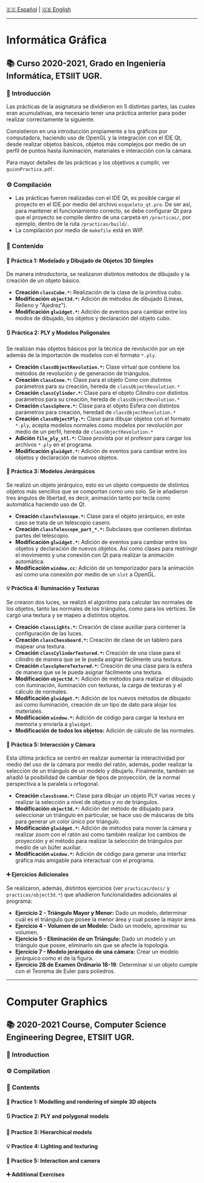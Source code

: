 [:es: Español](#informática-gráfica) | [:gb: English](#computer-graphics)

---
# Informática Gráfica #
##  :books: Curso 2020-2021, Grado en Ingeniería Informática, ETSIIT UGR.

### :pushpin: Introducción
Las prácticas de la asignatura se dividieron en 5 distintas partes, las cuales eran acumulativas, era necesario tener una práctica anterior para poder realizar correctamente la siguiente. 

Consistieron en una introducción propiamente a los gráficos por computadora, haciendo uso de OpenGL y la integración con el IDE Qt, desde realizar objetos básicos, objetos más complejos por medio de un perfil de puntos hasta iluminación, materiales e interacción con la cámara. 

Para mayor detalles de las prácticas y los objetivos a cumplir, ver `guionPractica.pdf`.

### :gear: Compilación
  * Las prácticas fueron realizadas con el IDE Qt, es posible cargar el proyecto en el IDE por medio del archivo `esqueleto_qt.pro`. De ser así, para mantener el funcionamiento correcto, se debe configurar Qt para que el proyecto se compile dentro de una carpeta en `/practicas/`, por ejemplo, dentro de la ruta `/practicas/build/`.
  * La compilación por medio de `makefile` está en WIP.

### :link: Contenido
#### :triangular_ruler: Práctica 1: Modelado y Dibujado de Objetos 3D Simples
De manera introductoria, se realizaron distintos métodos de dibujado y la creación de un objeto básico.

  * **Creación ```classCube.*```:** Realización de la clase de la primitiva cubo.
  * **Modificación ```object3d.*```:** Adición de métodos de dibujado (Líneas, Relleno y "Ajedrez").
  * **Modificación ```glwidget.*```:** Adición de eventos para cambiar entre los modos de dibujado, los objetos y declaración del objeto cubo.
    
#### :arrows_clockwise: Práctica 2: PLY y Modelos Poligonales
Se realizan más objetos básicos por la técnica de revolución por un eje además de la importación de modelos con el formato `*.ply`.

  * **Creación `classObjectRevolution.*`:** Clase virtual que contiene los métodos de revolución y de generación de triángulos.
  * **Creación `classCone.*`:** Clase para el objeto Cono con distintos parámetros para su creación, hereda de `classObjectRevolution.*`
  * **Creación `classCylinder.*`:** Clase para el objeto Cilindro con distintos parámetros para su creación, hereda de ``classObjectRevolution.*``
  * **Creación `classSphere.*`:** Clase para el objeto Esfera con distintos parámetros para creación, heredad de `classObjectRevolution.*`
  * **Creación `classObjectPly.*`:** Clase para dibujar objetos con el formato `*.ply`, acepta modelos normales como modelos por revolución por medio de un perfil, hereda de `classObjectRevolution.*` 
  * **Adición `file_ply_stl.*`:** Clase provista por el profesor para cargar los archivos `*.ply` en el programa.
  * **Modificación ```glwidget.*```:** Adición de eventos para cambiar entre los objetos y declaración de nuevos objetos.

#### :mechanical_arm: Práctica 3: Modelos Jerárquicos
Se realizó un objeto jerárquico, esto es un objeto compuesto de distintos objetos más sencillos que se comportan como uno solo. Se le añadieron tres ángulos de libertad, es decir, animación tanto por tecla como automática haciendo uso de Qt.

  * **Creación `classTelescope.*`:** Clase para el objeto jerárquico, en este caso se trata de un telescopio casero. 
  * **Creación `classTelescope_part_*.*`:** Subclases que contienen distintas partes del telescopio.
  * **Modificación ```glwidget.*```:** Adición de eventos para cambiar entre los objetos y declaración de nuevos objetos. Así como clases para restringir el movimiento y una conexión con Qt para realizar la animación automática.
  * **Modificación `window.cc`:** Adición de un temporizador para la animación así como una conexión por medio de un `slot` a OpenGL.

#### :bulb: Práctica 4: Iluminación y Texturas
Se crearon dos luces, se realizó el algoritmo para calcular las normales de los objetos, tanto las normales de los triángulos, como para los vértices. Se cargó una textura y se mapeo a distintos objetos.

  * **Creación `classLights.*`:** Creación de clase auxiliar para contener la configuración de las luces.
  * **Creación `classChessboard.*`:** Creación de clase de un tablero para mapear una textura.
  * **Creación `classCylinderTextured.*`:** Creación de una clase para el cilindro de manera que se le pueda asignar fácilmente una textura.
  * **Creación `classSphereTextured.*`:** Creación de una clase para la esfera de manera que se le pueda asignar fácilmente una textura.
  * **Modificación `object3d.*`:** Adición de métodos para realizar el dibujado con iluminación, iluminación con texturas, la carga de texturas y el cálculo de normales.
  * **Modificación `glwidget.*`:** Adición de los nuevos métodos de dibujado así como iluminación, creación de un tipo de dato para alojar los materiales.
  * **Modificación `window.*`:** Adición de código para cargar la textura en memoria y enviarla a `glwidget`.
  * **Modificación de todos los objetos:** Adición de cálculo de las normales.

#### :camera_flash: Práctica 5: Interacción y Cámara
Esta última práctica se centró en realizar aumentar la interactividad por medio del uso de la cámara por medio del ratón, además, poder realizar la selección de un triángulo de un modelo y dibujarlo. Finalmente, también se añadió la posibilidad de cambiar de tipos de proyección, de la normal perspectiva a la paralela u ortogonal.

  * **Creación `classScene.*`:** Clase para dibujar un objeto PLY varias veces y realizar la selección a nivel de objetos y no de triángulos.
  * **Modificación `object3d.*`:** Adición del método de dibujado para seleccionar un triángulo en particular, se hace uso de máscaras de bits para generar un color único por triángulo.
  * **Modificación `glwidget.*`:** Adición de métodos para mover la cámara y realizar zoom con el ratón asi como también realizar los cambios de proyección y el método para realizar la selección de triángulos por medio de un búfer auxiliar.
  * **Modificación `window.*`:** Adición de código para generar una interfaz gráfica más amigable para interactuar con el programa.

#### :heavy_plus_sign: Ejercicios Adicionales
Se realizaron, además, distintos ejercicios (ver `practicas/docs/` y `practicas/object3d.*`) que añadieron funcionalidades adicionales al programa:
  * **Ejercicio 2 - Triángulo Mayor y Menor:** Dado un modelo, determinar cuál es el triángulo que posee la menor área y cual posee la mayor área.
  * **Ejercicio 4 - Volumen de un Modelo:** Dado un modelo, aproximar su volumen.
  * **Ejercicio 5 - Eliminación de un Triángulo:** Dado un modelo y un triángulo que posee, eliminarlo sin que se afecte la topología.
  * **Ejercicio 7 - Modelo jerárquico de una cámara:** Crear un modelo jerárquico como el de la figura.
  * **Ejercicio 2B de Examen Ordinario 18-19**: Determinar si un objeto cumple con el Teorema de Euler para poliedros.
---
# Computer Graphics #
## :books: 2020-2021 Course, Computer Science Engineering Degree, ETSIIT UGR.
### :pushpin: Introduction


### :gear: Compilation

### :link: Contents
#### :triangular_ruler: Practice 1: Modelling and rendering of simple 3D objects
#### :arrows_clockwise: Practice 2: PLY and polygonal models
#### :mechanical_arm: Practice 3: Hierarchical models
#### :bulb: Practice 4: Lighting and texturing
#### :camera_flash: Practice 5: Interaction and camera
#### :heavy_plus_sign: Additional Exercises
